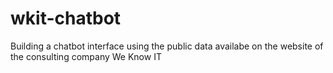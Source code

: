 # wkit-chatbot
Building a chatbot interface using the public data availabe on the website of the consulting company We Know IT
